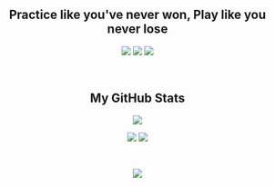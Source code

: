 <h2 align='center'>Practice like you've never won, Play like you never lose</h3>

<!-- Add in a cool image here  -->

<p align="center">
 
 <img src="https://badges.pufler.dev/visits/KermitTheFr0g/KermitTheFr0g"/> 
 <img src="https://badges.pufler.dev/repos/KermitTheFr0g"/>
 <img src="https://badges.pufler.dev/commits/monthly/KermitTheFr0g" />

</p>

<!-- Contact me page
<h2 align="center">Contact Me</h2>
<p align="center">
<a href="mailto: o.gray@ldnfam.com">
 <img src="https://img.shields.io/badge/-Oli Gray-c14438?style=flat-square&logo=Gmail&logoColor=white&link=mailto:o.gray@ldnfam.com"/>
</a>
 <a href="https://twitter.com/OGKermit_">
 <img src="https://img.shields.io/badge/-OGKermit_-blue?style=flat-square&logo=twitter&logoColor=white&link=https://twitter.com/OGKermit_"/>
</a>
</p>
-->

<br>

<h2 align="center">My GitHub Stats</h2>

<p align="center">
  <img src = "http://github-readme-streak-stats.herokuapp.com?user=KermitTheFr0g&theme=radical&hide_border=true&date_format=M%20j%5B%2C%20Y%5D">  
</p>

<p align = "center">
  <img  src = "https://github-readme-stats.vercel.app/api?username=KermitTheFr0g&show_icons=true&theme=radical&line_height=27&hide_border=true">
  <img src = "https://github-readme-stats.vercel.app/api/top-langs/?username=KermitTheFr0g&hide=html,css,java,shaderlab,kotlin,hlsl&theme=radical&hide_border=true">
</p>

<br>

<p align = "center">
 <img src="https://activity-graph.herokuapp.com/graph?username=KermitTheFr0g&theme=redical&hide_border=true">
</p>
<!--
<hr>

<p align="center">Life like a toaster, they only care when the bread pop out</p>
-->
